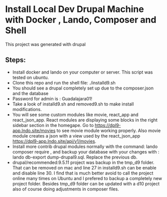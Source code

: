 # Install Local Dev Drupal Machine with Docker , Lando, Composer and Shell
This project was generated with drupal 

## Steps:
- Install docker and lando on your computer or server. This script was tested on ubuntu.
- Clone this repo and run the shell file: ./installd9.sh
- You should see a drupal completely set up due to the composer.json and the database
- Password for admin is : Guadalajara01! 
- Take a look of installd9.sh and removed9.sh to make install modifications.
- You will see some custom modules like movie, react_app and react_json_app. React modules are displaying some blocks in the right sidebar section in the homegape. Go to https://dpl9-app.lndo.site/movies to see movie module working properly. Also movie module creates a json with a view used by the react_json_app https://dpl9-app.lndo.site/api/v1/movies. 
- Install more contrib drupal modules normally with the command: lando composer require <module>, and backup your database with your changes with : lando db-export dump-drupal9.sql. Replace the previous db.
- drupal/recommended:9.5.11 project was backup in the tmp_d9 folder. That can be removed on mac and line 27 in installd9.sh can be enable and disable line 30. I find that is much better avoid to call the project online many times on Ubuntu and I prefered to backup a completely new project folder. Besides tmp_d9 folder can be updated with a d10 project also of course doing adjustments in composer files.